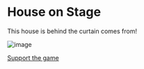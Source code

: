 # House on Stage
This house is behind the curtain comes from!

![image](https://github.com/ranny80/House-on-Stage/assets/26531780/116f1f0a-4c5a-4a35-983c-24a3fbf5d7ba)

[Support the game](https://rannyvuong.itch.io/house-on-stage)
